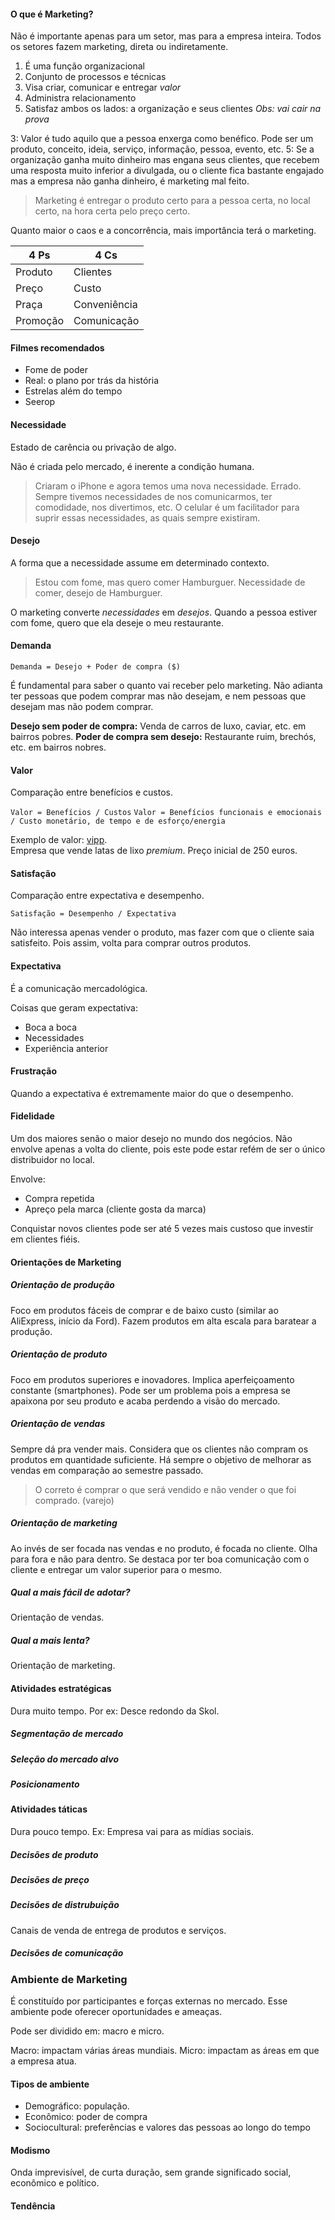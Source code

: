 #### O que é Marketing?
Não é importante apenas para um setor, mas para a empresa inteira. Todos os setores fazem marketing, direta ou indiretamente.

1. É uma função organizacional
2. Conjunto de processos e técnicas
3. Visa criar, comunicar e entregar _valor_
4. Administra relacionamento
5. Satisfaz ambos os lados: a organização e seus clientes
*Obs: vai cair na prova*

3: Valor é tudo aquilo que a pessoa enxerga como benéfico. Pode ser um produto, conceito, ideia, serviço, informação, pessoa, evento, etc.
5: Se a organização ganha muito dinheiro mas engana seus clientes, que recebem uma resposta muito inferior a divulgada, ou o cliente fica bastante engajado mas a empresa não ganha dinheiro, é marketing mal feito.

> Marketing é entregar o produto certo para a pessoa certa, no local certo, na hora certa pelo preço certo.

Quanto maior o caos e a concorrência, mais importância terá o marketing.

| 4 Ps      | 4 Cs          |
|-----------|---------------|
| Produto   | Clientes      |
| Preço     | Custo         |
| Praça     | Conveniência  |
| Promoção  | Comunicação   |

#### Filmes recomendados
- Fome de poder
- Real: o plano por trás da história
- Estrelas além do tempo
- Seerop

#### Necessidade
Estado de carência ou privação de algo.

Não é criada pelo mercado, é inerente a condição humana.

> Criaram o iPhone e agora temos uma nova necessidade.
Errado. Sempre tivemos necessidades de nos comunicarmos, ter comodidade, nos divertimos, etc.
O celular é um facilitador para suprir essas necessidades, as quais sempre existiram.

#### Desejo
A forma que a necessidade assume em determinado contexto.

> Estou com fome, mas quero comer Hamburguer.
Necessidade de comer, desejo de Hamburguer.

O marketing converte _necessidades_ em _desejos_.
Quando a pessoa estiver com fome, quero que ela deseje o meu restaurante.

#### Demanda
`Demanda = Desejo + Poder de compra ($)`

É fundamental para saber o quanto vai receber pelo marketing. Não adianta ter pessoas que podem comprar mas não desejam, e nem pessoas que desejam mas não podem comprar.

**Desejo sem poder de compra:** Venda de carros de luxo, caviar, etc. em bairros pobres.
**Poder de compra sem desejo:** Restaurante ruim, brechós, etc. em bairros nobres.

#### Valor
Comparação entre benefícios e custos.

`Valor = Benefícios / Custos`
`Valor = Benefícios funcionais e emocionais / Custo monetário, de tempo e de esforço/energia`

Exemplo de valor: [vipp](http://vipp.com/en).  
Empresa que vende latas de lixo _premium_. Preço inicial de 250 euros.

#### Satisfação
Comparação entre expectativa e desempenho.

`Satisfação = Desempenho / Expectativa`

Não interessa apenas vender o produto, mas fazer com que o cliente saia satisfeito. Pois assim, volta para comprar outros produtos.

#### Expectativa
É a comunicação mercadológica.

Coisas que geram expectativa:
- Boca a boca
- Necessidades
- Experiência anterior

#### Frustração
Quando a expectativa é extremamente maior do que o desempenho.

#### Fidelidade
Um dos maiores senão o maior desejo no mundo dos negócios. Não envolve apenas a volta do cliente, pois este pode estar refém de ser o único distribuidor no local.

Envolve:
- Compra repetida
- Apreço pela marca (cliente gosta da marca)

Conquistar novos clientes pode ser até 5 vezes mais custoso que investir em clientes fiéis.

#### Orientações de Marketing
##### Orientação de produção
Foco em produtos fáceis de comprar e de baixo custo (similar ao AliExpress, início da Ford). Fazem produtos em alta escala para baratear a produção.

##### Orientação de produto
Foco em produtos superiores e inovadores. Implica aperfeiçoamento constante (smartphones). Pode ser um problema pois a empresa se apaixona por seu produto e acaba perdendo a visão do mercado.

##### Orientação de vendas
Sempre dá pra vender mais. Considera que os clientes não compram os produtos em quantidade suficiente. Há sempre o objetivo de melhorar as vendas em comparação ao semestre passado.

> O correto é comprar o que será vendido e não vender o que foi comprado. (varejo)

##### Orientação de marketing
Ao invés de ser focada nas vendas e no produto, é focada no cliente. Olha para fora e não para dentro. Se destaca por ter boa comunicação com o cliente e entregar um valor superior para o mesmo.

##### Qual a mais fácil de adotar?
Orientação de vendas.

##### Qual a mais lenta?
Orientação de marketing.

#### Atividades estratégicas
Dura muito tempo. Por ex: Desce redondo da Skol.

##### Segmentação de mercado


##### Seleção do mercado alvo

##### Posicionamento

#### Atividades táticas
Dura pouco tempo. Ex: Empresa vai para as mídias sociais.

##### Decisões de produto

##### Decisões de preço

##### Decisões de distrubuição
Canais de venda de entrega de produtos e serviços.

##### Decisões de comunicação


### Ambiente de Marketing
É constituído por participantes e forças externas no mercado. Esse ambiente pode oferecer oportunidades e ameaças.  

Pode ser dividido em: macro e micro.  

Macro: impactam várias áreas mundiais.
Micro: impactam as áreas em que a empresa atua.

#### Tipos de ambiente
- Demográfico: população.
- Econômico: poder de compra
- Sociocultural: preferências e valores das pessoas ao longo do tempo

#### Modismo
Onda imprevisível, de curta duração, sem grande significado social, econômico e político.

#### Tendência
